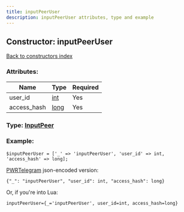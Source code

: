 ```yaml
---
title: inputPeerUser
description: inputPeerUser attributes, type and example
---
```

## Constructor: inputPeerUser  
[Back to constructors index](index.md)



### Attributes:

| Name     |    Type       | Required |
|----------|---------------|----------|
|user\_id|[int](../types/int.md) | Yes|
|access\_hash|[long](../types/long.md) | Yes|



### Type: [InputPeer](../types/InputPeer.md)


### Example:

```
$inputPeerUser = ['_' => 'inputPeerUser', 'user_id' => int, 'access_hash' => long];
```  

[PWRTelegram](https://pwrtelegram.xyz) json-encoded version:

```
{"_": "inputPeerUser", "user_id": int, "access_hash": long}
```


Or, if you're into Lua:  


```
inputPeerUser={_='inputPeerUser', user_id=int, access_hash=long}

```


